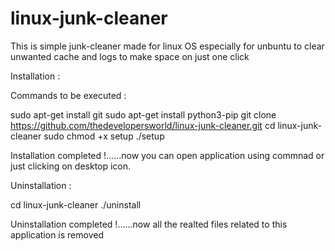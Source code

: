 # linux-junk-cleaner

This is simple junk-cleaner made for linux OS  especially 
for unbuntu to clear unwanted cache and logs to make space 
on just one click

Installation :

Commands to be executed :

sudo apt-get install git
sudo apt-get install python3-pip
git clone https://github.com/thedevelopersworld/linux-junk-cleaner.git
cd linux-junk-cleaner
sudo chmod +x setup
./setup

Installation completed !......now you can open application using commnad <junk-cleaner> or just clicking on desktop icon.

Uninstallation :

cd linux-junk-cleaner
./uninstall

Uninstallation completed !......now all the realted files related to this application is removed
